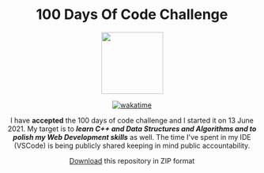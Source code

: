 <h1 align = "center">100 Days Of Code Challenge</h1>
<center><img src = "https://100-days-of-code.s3-us-west-1.amazonaws.com/Readme/100DocLogo.gif" 
width="125" height = "125" >
<br>

[![wakatime](https://wakatime.com/badge/github/arnavk09/100-days-of-code.svg)](https://wakatime.com/badge/github/arnavk09/100-days-of-code)

<p>I have <b>accepted</b> the 100 days of code challenge and I started it on 13 June 2021. My target is to <b><i>learn C++ and Data Structures and Algorithms and to polish my Web Development skills</i></b> as well. The time I've spent in my IDE (VSCode) is being publicly shared keeping in mind public accountability.</p>

<!-- Place this tag where you want the button to render. -->
<!-- Place this tag where you want the button to render. -->
<a class="github-button" href="https://github.com/arnavk09/100-days-of-code/archive/refs/heads/master.zip" data-color-scheme="no-preference: dark; light: dark; dark: dark;" aria-label="Download ntkme/github-buttons on GitHub">Download</a> this repository in ZIP format